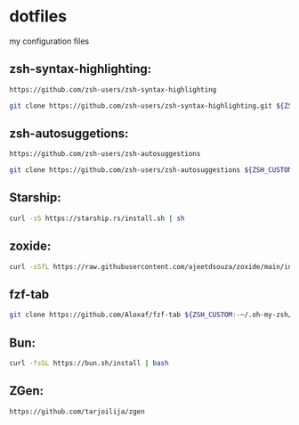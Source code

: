 # dotfiles
my configuration files

## zsh-syntax-highlighting:
```bash
https://github.com/zsh-users/zsh-syntax-highlighting
```
```bash
git clone https://github.com/zsh-users/zsh-syntax-highlighting.git ${ZSH_CUSTOM:-~/.oh-my-zsh/custom}/plugins/zsh-syntax-highlighting
```

## zsh-autosuggetions:
```bash
https://github.com/zsh-users/zsh-autosuggestions
```
```bash
git clone https://github.com/zsh-users/zsh-autosuggestions ${ZSH_CUSTOM:-~/.oh-my-zsh/custom}/plugins/zsh-autosuggestions
```

## Starship:
```bash
curl -sS https://starship.rs/install.sh | sh
```

## zoxide:
```bash
curl -sSfL https://raw.githubusercontent.com/ajeetdsouza/zoxide/main/install.sh | sh
```

## fzf-tab
```bash
git clone https://github.com/Aloxaf/fzf-tab ${ZSH_CUSTOM:-~/.oh-my-zsh/custom}/plugins/fzf-tab
```

## Bun:
```bash
curl -fsSL https://bun.sh/install | bash
```


## ZGen: 
```bash
https://github.com/tarjoilija/zgen
```

